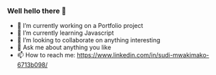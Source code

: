 ### Well hello there 👋


- 🔭 I’m currently working on a Portfolio project
- 🌱 I’m currently learning Javascript
- 👯 I’m looking to collaborate on anything interesting
- 💬 Ask me about anything you like
- 📫 How to reach me: https://www.linkedin.com/in/sudi-mwakimako-6713b098/


